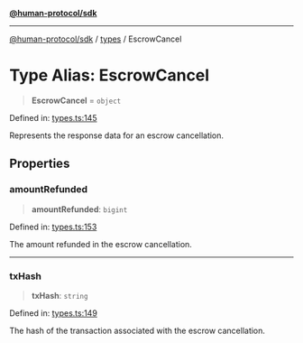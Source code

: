 [**@human-protocol/sdk**](../../README.md)

***

[@human-protocol/sdk](../../modules.md) / [types](../README.md) / EscrowCancel

# Type Alias: EscrowCancel

> **EscrowCancel** = `object`

Defined in: [types.ts:145](https://github.com/humanprotocol/human-protocol/blob/a3c69981844e7ed43743f2459713fe069fcbb283/packages/sdk/typescript/human-protocol-sdk/src/types.ts#L145)

Represents the response data for an escrow cancellation.

## Properties

### amountRefunded

> **amountRefunded**: `bigint`

Defined in: [types.ts:153](https://github.com/humanprotocol/human-protocol/blob/a3c69981844e7ed43743f2459713fe069fcbb283/packages/sdk/typescript/human-protocol-sdk/src/types.ts#L153)

The amount refunded in the escrow cancellation.

***

### txHash

> **txHash**: `string`

Defined in: [types.ts:149](https://github.com/humanprotocol/human-protocol/blob/a3c69981844e7ed43743f2459713fe069fcbb283/packages/sdk/typescript/human-protocol-sdk/src/types.ts#L149)

The hash of the transaction associated with the escrow cancellation.
